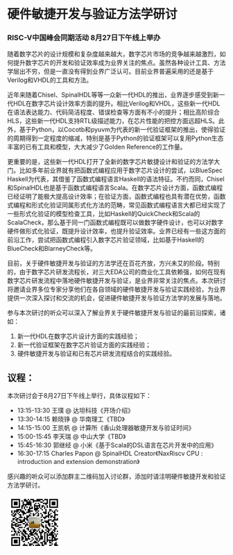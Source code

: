 # 硬件敏捷开发与验证方法学研讨

### RISC-V中国峰会同期活动 8月27日下午线上举办

随着数字芯片的设计规模和复杂度越来越大，数字芯片市场的竞争越来越激烈，如何提升数字芯片的开发和验证效率成为业界关注的焦点。虽然各种设计工具、方法学层出不穷，但是一直没有得到业界广泛认可。目前业界普遍采用的还是基于Verilog和VHDL的工具和方法。



近年来随着Chisel、SpinalHDL等等一众新一代HDL的推出，业界逐步感受到新一代HDL在数字芯片设计效率方面的提升。相比Verilog和VHDL，这些新一代HDL在语法表达能力、代码简洁程度、错误检查等方面有不小的提升；相比高阶综合HLS，这些新一代HDL支持RTL级描述能力，在芯片性能的把控方面远超HLS。此外，基于Python，以Cocotb和pyuvm为代表的新一代验证框架的推出，使得验证的周期得到一定程度的缩减，特别是基于Python的验证框架可以复用Python生态丰富的已有工具和模型，大大减少了Golden Reference的工作量。



更重要的是，这些新一代HDL打开了全新的数字芯片敏捷设计和验证的方法学大门。比如多年前业界就有把函数式编程应用于数字芯片设计的尝试，以BlueSpec Haskell为代表，其借鉴了函数式编程语言Haskell的语法特征。不约而同，Chisel和SpinalHDL也是基于函数式编程语言Scala。在数字芯片设计方面，函数式编程已经证明了能极大提高设计效率；在验证方面，函数式编程也具有潜在优势，函数式编程和形式化验证同属形式化方法的范畴，常见函数式编程语言大都已经实现了一些形式化验证的模型检查工具，比如Haskell的QuickCheck和Scala的ScalaCheck，那么基于同一门函数式编程既可以做数字硬件设计，也可以对数字硬件做形式化验证，既提升设计效率，也提升验证效率。业界已经有一些这方面的前沿工作，尝试把函数式编程引入数字芯片验证领域，比如基于Haskell的BlueCheck和BlarneyCheck等。



目前，关于硬件敏捷开发与验证的方法学还在百花齐放，方兴未艾的阶段。特别的，由于数字芯片研发流程长，对三大EDA公司的商业化工具依赖强，如何在现有数字芯片研发流程中落地硬件敏捷开发与验证，是业界非常关注的焦点。本次研讨将邀请业界多位专家分享他们在各自领域的硬件敏捷开发与验证实践经验，为业界提供一次深入探讨和交流的机会，促进硬件敏捷开发与验证方法学的发展与落地。



参与本次研讨的听众可以深入了解业界关于硬件敏捷开发与验证的最前沿探索，诸如：
1. 新一代HDL在数字芯片设计方面的实践经验；
2. 新一代验证框架在数字芯片验证方面的实践经验；
3. 硬件敏捷开发与验证和已有芯片研发流程结合的实践经验。

## 议程：


本次研讨会于8月27日下午线上举行，具体议程如下：

- 13:15-13:30 王璞 @ 达坦科技《开场介绍》
- 13:30-14:15 赖晓铮 @ 华南理工《TBD》
- 14:15-15:00 王凯帆 @ 计算所《香山处理器敏捷开发与验证时间》
- 15:00-15:45 李天瑞 @ 中山大学《TBD》
- 15:45-16:30 郭继经 @ 小米《基于Scala的DSL语言在芯片开发中的应用》
- 16:30-17:15 Charles Papon @ SpinalHDL Creator《NaxRiscv CPU : introduction and extension demonstration》








感兴趣的听众可以添加群主二维码加入讨论群，添加时请注明硬件敏捷开发和验证方法学研讨。

<img src="bar_code.jpg" alt="群主二维码" width="25%"/>
